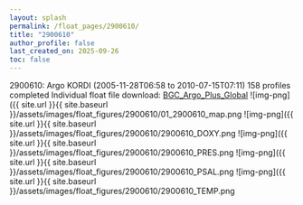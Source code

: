 ```yaml
---
layout: splash
permalink: /float_pages/2900610/
title: "2900610"
author_profile: false
last_created_on: 2025-09-26
toc: false
---
```

 
2900610: Argo KORDI (2005-11-28T06:58 to 2010-07-15T07:11)
158 profiles completed
Individual float file download: [BGC_Argo_Plus_Global](https://ftp.soest.hawaii.edu/bgc_argo_plus/Individual_Floats/outliers_removed/2900610_Sprof_processed.nc)
![img-png]({{ site.url }}{{ site.baseurl }}/assets/images/float_figures/2900610/01_2900610_map.png
![img-png]({{ site.url }}{{ site.baseurl }}/assets/images/float_figures/2900610/2900610_DOXY.png
![img-png]({{ site.url }}{{ site.baseurl }}/assets/images/float_figures/2900610/2900610_PRES.png
![img-png]({{ site.url }}{{ site.baseurl }}/assets/images/float_figures/2900610/2900610_PSAL.png
![img-png]({{ site.url }}{{ site.baseurl }}/assets/images/float_figures/2900610/2900610_TEMP.png
